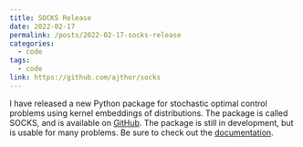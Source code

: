 ```yaml
---
title: SOCKS Release
date: 2022-02-17
permalink: /posts/2022-02-17-socks-release
categories:
  - code
tags:
  - code
link: https://github.com/ajthor/socks
---
```


I have released a new Python package for stochastic optimal control problems using kernel embeddings of distributions. The package is called SOCKS, and is available on [GitHub](https://github.com/ajthor/socks). The package is still in development, but is usable for many problems. Be sure to check out the [documentation](https://socks.readthedocs.io/en/latest/).
